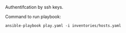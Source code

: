 Authentifcation by ssh keys.

Command to run playbook: 
```shell
ansible-playbook play.yaml -i inventories/hosts.yaml
```